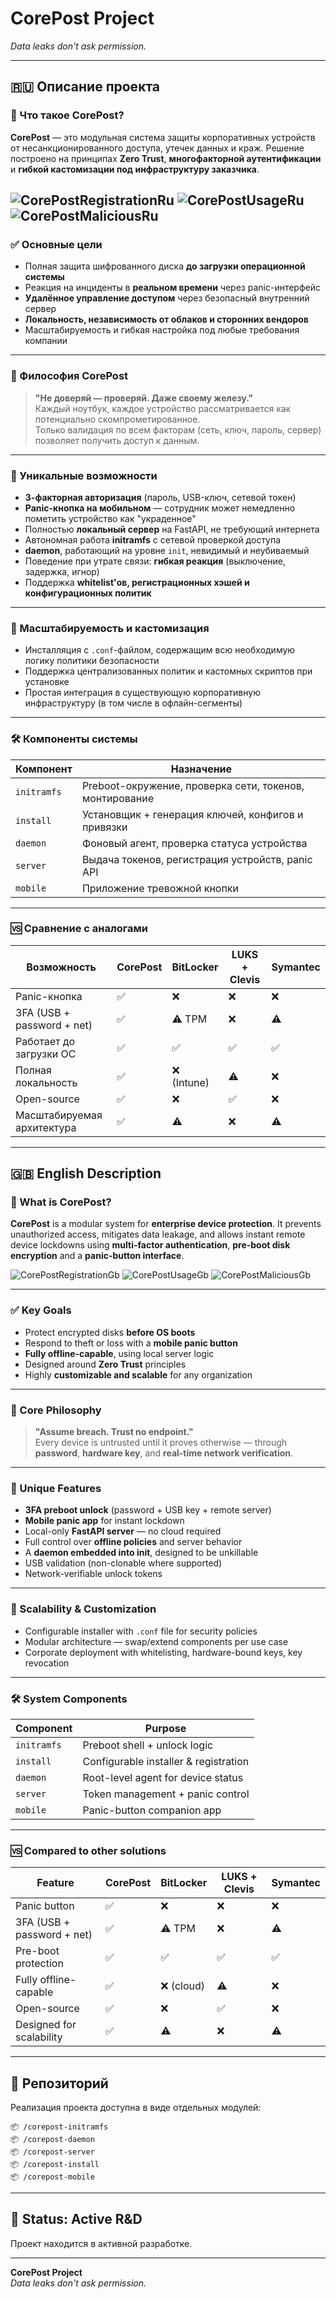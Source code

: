 # CorePost Project  
*Data leaks don't ask permission.*

---

## 🇷🇺 Описание проекта

### 🔐 Что такое CorePost?

**CorePost** — это модульная система защиты корпоративных устройств от несанкционированного доступа, утечек данных и краж. Решение построено на принципах **Zero Trust**, **многофакторной аутентификации** и **гибкой кастомизации под инфраструктуру заказчика**.

![CorePostRegistrationRu](https://github.com/user-attachments/assets/7ca9593d-2a8e-44e5-a2f6-bc21fb1a9a55)
![CorePostUsageRu](https://github.com/user-attachments/assets/f84e6524-18bd-4704-bb1d-ae06f7d36b9f)
![CorePostMaliciousRu](https://github.com/user-attachments/assets/dd8037ea-f408-4aa6-bc25-a538fb6b6415)
---

### ✅ Основные цели

- Полная защита шифрованного диска **до загрузки операционной системы**  
- Реакция на инциденты в **реальном времени** через panic-интерфейс  
- **Удалённое управление доступом** через безопасный внутренний сервер  
- **Локальность, независимость от облаков и сторонних вендоров**  
- Масштабируемость и гибкая настройка под любые требования компании

---

### 🧠 Философия CorePost

> **"Не доверяй — проверяй. Даже своему железу."**  
> Каждый ноутбук, каждое устройство рассматривается как потенциально скомпрометированное.  
> Только валидация по всем факторам (сеть, ключ, пароль, сервер) позволяет получить доступ к данным.

---

### 🧩 Уникальные возможности

- **3-факторная авторизация** (пароль, USB-ключ, сетевой токен)
- **Panic-кнопка на мобильном** — сотрудник может немедленно пометить устройство как "украденное"
- Полностью **локальный сервер** на FastAPI, не требующий интернета
- Автономная работа **initramfs** с сетевой проверкой доступа
- **daemon**, работающий на уровне `init`, невидимый и неубиваемый
- Поведение при утрате связи: **гибкая реакция** (выключение, задержка, игнор)
- Поддержка **whitelist'ов, регистрационных хэшей и конфигурационных политик**

---

### 🔄 Масштабируемость и кастомизация

- Инсталляция с `.conf`-файлом, содержащим всю необходимую логику политики безопасности  
- Поддержка централизованных политик и кастомных скриптов при установке  
- Простая интеграция в существующую корпоративную инфраструктуру (в том числе в офлайн-сегменты)

---

### 🛠 Компоненты системы

| Компонент     | Назначение                                        |
|---------------|---------------------------------------------------|
| `initramfs`   | Preboot-окружение, проверка сети, токенов, монтирование |
| `install`     | Установщик + генерация ключей, конфигов и привязки |
| `daemon`      | Фоновый агент, проверка статуса устройства        |
| `server`      | Выдача токенов, регистрация устройств, panic API |
| `mobile`      | Приложение тревожной кнопки                       |

---

### 🆚 Сравнение с аналогами

| Возможность                      | CorePost | BitLocker | LUKS + Clevis | Symantec |
|----------------------------------|----------|-----------|----------------|----------|
| Panic-кнопка                     | ✅       | ❌        | ❌             | ❌       |
| 3FA (USB + password + net)       | ✅       | ⚠️ TPM    | ❌             | ⚠️       |
| Работает до загрузки ОС          | ✅       | ✅        | ✅             | ✅       |
| Полная локальность               | ✅       | ❌ (Intune) | ⚠️             | ❌       |
| Open-source                      | ✅       | ❌        | ✅             | ❌       |
| Масштабируемая архитектура       | ✅       | ⚠️        | ❌             | ⚠️       |

---

## 🇬🇧 English Description

### 🔐 What is CorePost?

**CorePost** is a modular system for **enterprise device protection**. It prevents unauthorized access, mitigates data leakage, and allows instant remote device lockdowns using **multi-factor authentication**, **pre-boot disk encryption** and a **panic-button interface**.

![CorePostRegistrationGb](https://github.com/user-attachments/assets/5cff273b-521f-4c5e-abf9-8f1a1e059dbe)
![CorePostUsageGb](https://github.com/user-attachments/assets/90b0a6c5-2d42-466a-b894-d352b2a14679)
![CorePostMaliciousGb](https://github.com/user-attachments/assets/6312a75c-8898-4ef5-842a-ae8812abaed8)


---

### ✅ Key Goals

- Protect encrypted disks **before OS boots**
- Respond to theft or loss with a **mobile panic button**
- **Fully offline-capable**, using local server logic
- Designed around **Zero Trust** principles
- Highly **customizable and scalable** for any organization

---

### 🧠 Core Philosophy

> **"Assume breach. Trust no endpoint."**  
> Every device is untrusted until it proves otherwise — through **password**, **hardware key**, and **real-time network verification**.

---

### 🧩 Unique Features

- **3FA preboot unlock** (password + USB key + remote server)
- **Mobile panic app** for instant lockdown
- Local-only **FastAPI server** — no cloud required
- Full control over **offline policies** and server behavior
- A **daemon embedded into init**, designed to be unkillable
- USB validation (non-clonable where supported)
- Network-verifiable unlock tokens

---

### 🔄 Scalability & Customization

- Configurable installer with `.conf` file for security policies  
- Modular architecture — swap/extend components per use case  
- Corporate deployment with whitelisting, hardware-bound keys, key revocation

---

### 🛠 System Components

| Component     | Purpose                                  |
|---------------|------------------------------------------|
| `initramfs`   | Preboot shell + unlock logic             |
| `install`     | Configurable installer & registration    |
| `daemon`      | Root-level agent for device status       |
| `server`      | Token management + panic control         |
| `mobile`      | Panic-button companion app               |

---

### 🆚 Compared to other solutions

| Feature                         | CorePost | BitLocker | LUKS + Clevis | Symantec |
|----------------------------------|----------|-----------|----------------|----------|
| Panic button                    | ✅       | ❌        | ❌             | ❌       |
| 3FA (USB + password + net)      | ✅       | ⚠️ TPM    | ❌             | ⚠️       |
| Pre-boot protection             | ✅       | ✅        | ✅             | ✅       |
| Fully offline-capable           | ✅       | ❌ (cloud) | ⚠️             | ❌       |
| Open-source                     | ✅       | ❌        | ✅             | ❌       |
| Designed for scalability        | ✅       | ⚠️        | ❌             | ⚠️       |

---

## 📁 Репозиторий

Реализация проекта доступна в виде отдельных модулей:

```
📦 /corepost-initramfs
📦 /corepost-daemon
📦 /corepost-server
📦 /corepost-install
📦 /corepost-mobile
```

---

## 🧩 Status: Active R&D

Проект находится в активной разработке.  

---

**CorePost Project**  
*Data leaks don't ask permission.*
